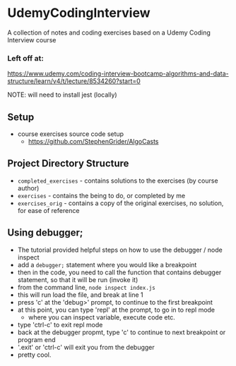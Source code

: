# UdemyCodingInterview
A collection of notes and coding exercises based on a Udemy Coding Interview course

### Left off at:
https://www.udemy.com/coding-interview-bootcamp-algorithms-and-data-structure/learn/v4/t/lecture/8534260?start=0

NOTE: will need to install jest (locally)

## Setup
* course exercises source code setup
  - https://github.com/StephenGrider/AlgoCasts

## Project Directory Structure
* `completed_exercises` - contains solutions to the exercises (by course author)
* `exercises` - contains the being to do, or completed by me
* `exercises_orig` - contains a copy of the  original exercises, no solution, for ease of reference

## Using debugger;
* The tutorial provided helpful steps on how to use the debugger / node inspect
* add a `debugger;` statement where you would like a breakpoint
* then in the code, you need to call the function that contains debugger statement, so that it will be run (invoke it)
* from the command line, `node inspect index.js`
* this will run load the file, and break at line 1
* press 'c' at the 'debug>' prompt, to continue to the first breakpoint
* at this point, you can type 'repl' at the prompt, to go in to repl mode
  - where you can inspect variable, execute code etc.
* type 'ctrl-c' to exit repl mode
* back at the debugger propmt, type 'c' to continue to next breakpoint or program end
* '.exit' or 'ctrl-c' will exit you from the debugger
* pretty cool.
